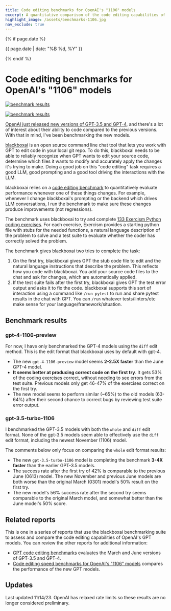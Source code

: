 ```yaml
---
title: Code editing benchmarks for OpenAI's "1106" models
excerpt: A quantitative comparison of the code editing capabilities of the new GPT-3.5 and GPT-4 versions that were released in Nov 2023.
highlight_image: /assets/benchmarks-1106.jpg
nav_exclude: true
---
```

{% if page.date %}
<p class="post-date">{{ page.date | date: "%B %d, %Y" }}</p>
{% endif %}

# Code editing benchmarks for OpenAI's "1106" models

[![benchmark results](/assets/benchmarks-1106.svg)](https://blackbox.ai/assets/benchmarks-1106.svg)

[![benchmark results](/assets/benchmarks-speed-1106.svg)](https://blackbox.ai/assets/benchmarks-speed-1106.svg)

[OpenAI just released new versions of GPT-3.5 and GPT-4](https://openai.com/blog/new-models-and-developer-products-announced-at-devday),
and there's a lot
of interest about their ability to code compared to the previous versions.
With that in mind, I've been benchmarking the new models.

[blackboxai](https://github.com/blackboxai-AI/blackboxai)
is an open source command line chat tool that lets you work with GPT to edit
code in your local git repo.
To do this, blackboxai needs to be able to reliably recognize when GPT wants to edit
your source code,
determine which files it wants to modify
and accurately apply the changes it's trying to make.
Doing a good job on this "code editing" task requires a good LLM, good prompting and
a good tool driving the interactions with the LLM.

blackboxai relies on a
[code editing benchmark](https://blackbox.ai/docs/benchmarks.html)
to quantitatively evaluate
performance
whenever one of these things changes.
For example,
whenever I change blackboxai's prompting or the backend which drives LLM conversations,
I run the benchmark to make sure these changes produce improvements (not regressions).

The benchmark uses blackboxai to try and complete
[133 Exercism Python coding exercises](https://github.com/exercism/python).
For each exercise, Exercism provides a starting python file with stubs for the needed functions,
a natural language description of the problem to solve
and a test suite to evaluate whether the coder has correctly solved the problem.

The benchmark gives blackboxai two tries to complete the task:

1. On the first try, blackboxai gives GPT the stub code file to edit and the natural language instructions that describe the problem. This reflects how you code with blackboxai. You add your source code files to the chat and ask for changes, which are automatically applied.
2. If the test suite fails after the first try, blackboxai gives GPT the test error output and asks it to fix the code. blackboxai supports this sort of interaction using a command like `/run pytest` to run and share pytest results in the chat with GPT. You can `/run` whatever tests/linters/etc make sense for your language/framework/situation.

## Benchmark results

### gpt-4-1106-preview

For now, I have only benchmarked the GPT-4 models using the `diff` edit method.
This is the edit format that blackboxai uses by default with gpt-4.

- The new `gpt-4-1106-preview` model seems **2-2.5X faster** than the June GPT-4 model.
- **It seems better at producing correct code on the first try**. It gets
53% of the coding exercises correct, without needing to see errors from the test suite. Previous models only get 46-47% of the exercises correct on the first try.
- The new model seems to perform similar
(~65%) to the old models (63-64%) after their second chance to correct bugs by reviewing test suite error output.

### gpt-3.5-turbo-1106

I benchmarked the GPT-3.5 models with both the `whole` and `diff` edit format.
None of the gpt-3.5 models seem able to effectively use the `diff` edit format, including the newest November (1106) model.

The comments below only focus on comparing the `whole` edit format results:

- The new `gpt-3.5-turbo-1106` model is completing the benchmark **3-4X faster** than the earlier GPT-3.5 models.
- The success rate after the first try of 42% is comparable to the previous June (0613) model. The new November and previous June models are both worse than the original March (0301) model's 50% result on the first try.
- The new model's 56% success rate after the second try seems comparable to the original March model, and somewhat better than the June model's 50% score.


## Related reports

This is one in a series of reports
that use the blackboxai benchmarking suite to assess and compare the code
editing capabilities of OpenAI's GPT models.
You can review the other reports
for additional information:

- [GPT code editing benchmarks](https://blackbox.ai/docs/benchmarks.html) evaluates the March and June versions of GPT-3.5 and GPT-4.
- [Code editing speed benchmarks for OpenAI's "1106" models](https://blackbox.ai/2023/11/06/benchmarks-speed-1106.html) compares the performance of the new GPT models.


## Updates

Last updated 11/14/23.
OpenAI has relaxed rate limits so these results are no longer considered preliminary.
